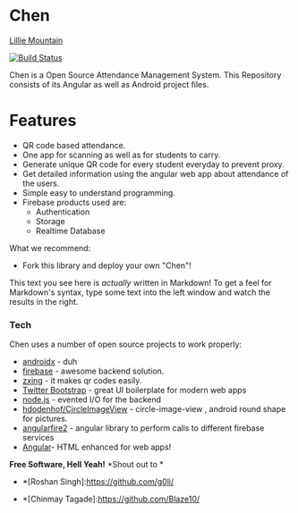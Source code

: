# Chen

[Lillie Mountain](https://www.lilliemountain.com/)

[![Build Status](https://travis-ci.org/lilliemountain/chen.svg?branch=master)](https://travis-ci.org/lilliemountain/chen)

Chen is a Open Source Attendance Management System. This Repository consists of its Angular as well as Android project files.
# Features
  - QR code based attendance.
  - One app for scanning as well as for students to carry.
  - Generate unique QR code for every student everyday to prevent proxy.
  - Get detailed information using the angular web app about attendance of the users.
  - Simple easy to understand programming.
  - Firebase products used are:
    - Authentication
    - Storage
    - Realtime Database


What we recommend:
  - Fork this library and deploy your own "Chen"!
  
This text you see here is *actually* written in Markdown! To get a feel for Markdown's syntax, type some text into the left window and watch the results in the right.

### Tech

Chen uses a number of open source projects to work properly:
* [androidx] - duh
* [firebase] - awesome backend solution.
* [zxing] - it makes qr codes easily.
* [Twitter Bootstrap] - great UI boilerplate for modern web apps
* [node.js] - evented I/O for the backend
* [hdodenhof/CircleImageView] - circle-image-view , android round shape for pictures.
* [angularfire2] - angular library to perform calls to different firebase services
* [Angular]- HTML enhanced for web apps!


**Free Software, Hell Yeah!**
*Shout out to *
- *[Roshan Singh]:<https://github.com/g0li/>
- *[Chinmay Tagade]:<https://github.com/Blaze10/>

   [androidx]: <https://developer.android.com/jetpack/androidx>
   [firebase]: <https://firebase.google..com/>
   [zxing]: <https://github.com/zxing/zxing>
   [hdodenhof/CircleImageView]: <https://github.com/hdodenhof/CircleImageView>
   [angularfire2]: <hhttps://github.com/angular/angularfire2>
   [node.js]: <http://nodejs.org>
   [Twitter Bootstrap]: <http://twitter.github.com/bootstrap/>
   [Angular]: <https://angular.io/>

